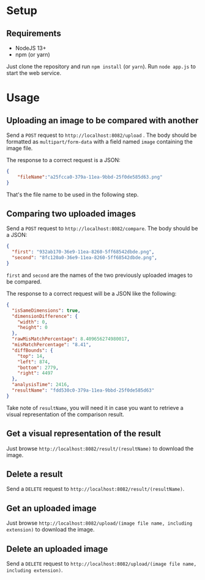 # Setup

## Requirements

* NodeJS 13+
* npm (or yarn)

Just clone the repository and run `npm install` (or `yarn`).
Run `node app.js` to start the web service.

# Usage

## Uploading an image to be compared with another

Send a `POST` request to `http://localhost:8082/upload` . The body should be formatted as `multipart/form-data`
with a field named `image` containing the image file.

The response to a correct request is a JSON:

```json
{
	"fileName":"a25fcca0-379a-11ea-9bbd-25f0de585d63.png"
}
```

That's the file name to be used in the following step.

## Comparing two uploaded images

Send a `POST` request to `http://localhost:8082/compare`. The body should be a JSON:

```json
{
  "first": "932ab170-36e9-11ea-8260-5ff68542dbde.png",
  "second": "8fc120a0-36e9-11ea-8260-5ff68542dbde.png",
}
```

`first` and `second` are the names of the two previously uploaded images to be compared.

The response to a correct request will be a JSON like the following:

```json
{
  "isSameDimensions": true,
  "dimensionDifference": {
    "width": 0,
    "height": 0
  },
  "rawMisMatchPercentage": 8.409656274980017,
  "misMatchPercentage": "8.41",
  "diffBounds": {
    "top": 14,
    "left": 874,
    "bottom": 2779,
    "right": 4497
  },
  "analysisTime": 2416,
  "resultName": "fdd530c0-379a-11ea-9bbd-25f0de585d63"
}	
```

Take note of `resultName`, you will need it in case you want to retrieve a visual representation of the comparison result.

## Get a visual representation of the result

Just browse `http://localhost:8082/result/(resultName)` to download the image.

## Delete a result

Send a `DELETE` request to `http://localhost:8082/result/(resultName)`.

## Get an uploaded image

Just browse `http://localhost:8082/upload/(image file name, including extension)` to download the image.

## Delete an uploaded image

Send a `DELETE` request to `http://localhost:8082/upload/(image file name, including extension)`.
